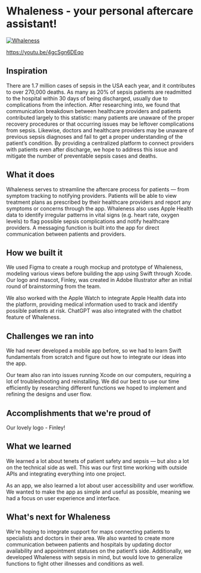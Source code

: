 # Whaleness - your personal aftercare assistant!

[![Whaleness](http://img.youtube.com/vi/4gcSgn6DEqo/0.jpg)](https://youtu.be/4gcSgn6DEqo "Whaleness - DivHacks")

https://youtu.be/4gcSgn6DEqo

## Inspiration

There are 1.7 million cases of sepsis in the USA each year, and it contributes to over 270,000 deaths. As many as 20% of sepsis patients are readmitted to the hospital within 30 days of being discharged, usually due to complications from the infection. After researching into, we found that communication breakdown between healthcare providers and patients contributed largely to this statistic: many patients are unaware of the proper recovery procedures or that occurring issues may be leftover complications from sepsis. Likewise, doctors and healthcare providers may be unaware of previous sepsis diagnoses and fail to get a proper understanding of the patient’s condition. By providing a centralized platform to connect providers with patients even after discharge, we hope to address this issue and mitigate the number of preventable sepsis cases and deaths.

## What it does

Whaleness serves to streamline the aftercare process for patients — from symptom tracking to notifying providers. Patients will be able to view treatment plans as prescribed by their healthcare providers and report any symptoms or concerns through the app. Whaleness also uses Apple Health data to identify irregular patterns in vital signs (e.g. heart rate, oxygen levels) to flag possible sepsis complications and notify healthcare providers. A messaging function is built into the app for direct communication between patients and providers.

## How we built it

We used Figma to create a rough mockup and prototype of Whaleness, modeling various views before building the app using Swift through Xcode. Our logo and mascot, Finley, was created in Adobe Illustrator after an initial round of brainstorming from the team.

We also worked with the Apple Watch to integrate Apple Health data into the platform, providing medical information used to track and identify possible patients at risk. ChatGPT was also integrated with the chatbot feature of Whaleness.

## Challenges we ran into

We had never developed a mobile app before, so we had to learn Swift fundamentals from scratch and figure out how to integrate our ideas into the app.

Our team also ran into issues running Xcode on our computers, requiring a lot of troubleshooting and reinstalling. We did our best to use our time efficiently by researching different functions we hoped to implement and refining the designs and user flow.

## Accomplishments that we're proud of

Our lovely logo - Finley!

## What we learned

We learned a lot about tenets of patient safety and sepsis —  but also a lot on the technical side as well. This was our first time working with outside APIs and integrating everything into one project.

As an app, we also learned a lot about user accessibility and user workflow. We wanted to make the app as simple and useful as possible, meaning we had a focus on user experience and interface.

## What's next for Whaleness

We're hoping to integrate support for maps connecting patients to specialists and doctors in their area. We also wanted to create more communication between patients and hospitals by updating doctor availability and appointment statuses on the patient’s side. Additionally, we developed Whaleness with sepsis in mind, but would love to generalize functions to fight other illnesses and conditions as well.
